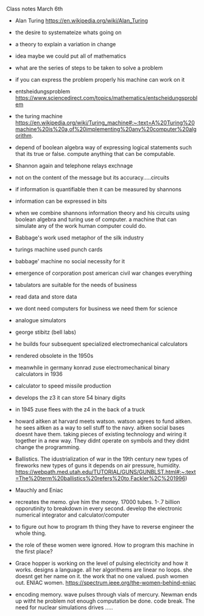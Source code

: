 Class notes March 6th

- Alan Turing https://en.wikipedia.org/wiki/Alan_Turing
- the desire to systemateize whats going on
- a theory to explain a variation in change
- idea maybe we could put all of mathematics

- what are the series of steps to be taken to solve a problem
- if you can express the problem properly his machine can work on it
- entsheidungsproblem https://www.sciencedirect.com/topics/mathematics/entscheidungsproblem
- the turing machine https://en.wikipedia.org/wiki/Turing_machine#:~:text=A%20Turing%20machine%20is%20a,of%20implementing%20any%20computer%20algorithm.
- depend of boolean algebra way of expressing logical statements such that its true or false. compute anything that can be computable.

- Shannon again and telephone relays exchnage
- not on the content of the message but its accuracy.....circuits
- if information is quantifiable then it can be measured by shannons
- information can be expressed in bits
- when we combine shannons information theory and his circuits using boolean algebra and turing use of computer. a machine that can simulate any of the work human computer could do.
- Babbage's work used metaphor of the silk industry
- turings machine used punch cards
- babbage' machine no social necessity for it

- emergence of corporation post american civil war changes everything
- tabulators are suitable for the needs of business
- read data and store data
- we dont need computers for business we need them for science
- analogue simulators
- george stibitz (bell labs)
- he builds four subsequent specialized electromechanical calculators
- rendered obsolete in the 1950s
- meanwhile in germany konrad zuse electromechanical binary calculators in 1936
- calculator to speed missile production
- develops the z3 it can store 54 binary digits
- in 1945 zuse flees with the z4 in the back of a truck 
- howard aitken at harvard meets watson. watson agrees to fund aitken. he sees aitken as a way to sell stuff to the navy. aitken social bases doesnt have them. taking pieces of existing technology and wiring it together in a new way. They didnt operate on symbols and they didnt change the programming.

-  Ballistics. The idustrialization of war in the 19th century new types of fireworks new types of guns it depends on air pressure, humidity.  https://webpath.med.utah.edu/TUTORIAL/GUNS/GUNBLST.html#:~:text=The%20term%20ballistics%20refers%20to,Fackler%2C%201996)
- Mauchly and Eniac
- recreates the memo. give him the money. 17000 tubes. 1-.7 billion opporutinity to breakdown in every second. develop the electronic numerical integrator and calculator/computer
- to figure out how to program th thing they have to reverse engineer the whole thing. 
- the role of these women were ignored. How to program this machine in the first place? 
- Grace hopper is working on the level of pulsing electricity and how it works. designs a language. all her algorithems are linear no loops. she doesnt get her name on it. the work that no one valued. push women out. ENIAC women. https://spectrum.ieee.org/the-women-behind-eniac
- encoding memory. wave pulses through vials of mercury. Newman ends up witht he problem not enough computation be done. code break. The need for nuclear simulations drives .....
